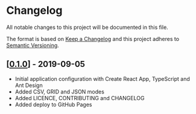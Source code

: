 # Changelog
All notable changes to this project will be documented in this file.

The format is based on [Keep a Changelog](http://keepachangelog.com/en/1.0.0/)
and this project adheres to [Semantic Versioning](http://semver.org/spec/v2.0.0.html).

## [[0.1.0](https://github.com/LemonUnit/csv-editor-online/releases/tag/0.1.0)] - 2019-09-05
- Initial application configuration with Create React App, TypeScript and Ant Design
- Added CSV, GRID and JSON modes
- Added LICENCE, CONTRIBUTING and CHANGELOG
- Added deploy to GitHub Pages
